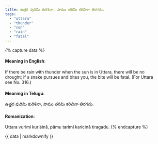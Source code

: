 ```yaml
---
title: ఉత్తర వురిమి కురిశినా, పాము తరిమి కరిచినా తిరగదు.
tags:
  - "uttara"
  - "thunder"
  - "sun"
  - "rain"
  - "fatal"
---
```


{% capture data %}
#### Meaning in English:
If there be rain with thunder when the sun is in Uttara, there will be no drought; if a snake pursues and bites you, the bite will be fatal.
(For Uttara see No. 316.)

#### Meaning in Telugu:
ఉత్తర వురిమి కురిశినా, పాము తరిమి కరిచినా తిరగదు.

#### Romanization:
Uttara vurimi kuriśinā, pāmu tarimi karicinā tiragadu.
{% endcapture %}

{{ data | markdownify }}

